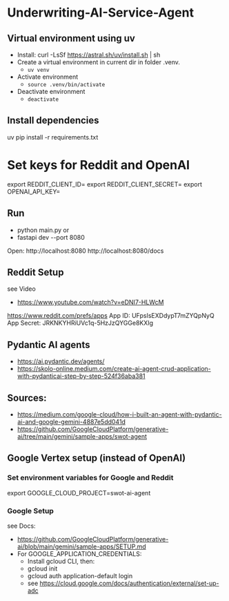 # Underwriting-AI-Service-Agent

## Virtual environment using uv
- Install: curl -LsSf https://astral.sh/uv/install.sh | sh
- Create a virtual environment in current dir in folder .venv.
	- `uv venv`
- Activate environment
	- `source .venv/bin/activate`
- Deactivate environment
	- `deactivate`

## Install dependencies
uv pip install -r requirements.txt

# Set keys for Reddit and OpenAI
export REDDIT_CLIENT_ID=
export REDDIT_CLIENT_SECRET=
export OPENAI_API_KEY=


## Run
- python main.py
or 
- fastapi dev --port 8080

Open:
http://localhost:8080
http://localhost:8080/docs



## Reddit Setup
see Video 
- https://www.youtube.com/watch?v=eDNI7-HLWcM

https://www.reddit.com/prefs/apps
App ID: UFpsIsEXDdypT7mZYQpNyQ
App Secret: JRKNKYHRiUVc1q-5HzJzQYGGe8KXIg


## Pydantic AI agents
- https://ai.pydantic.dev/agents/
- https://skolo-online.medium.com/create-ai-agent-crud-application-with-pydanticai-step-by-step-524f36aba381

## Sources:
- https://medium.com/google-cloud/how-i-built-an-agent-with-pydantic-ai-and-google-gemini-4887e5dd041d
- https://github.com/GoogleCloudPlatform/generative-ai/tree/main/gemini/sample-apps/swot-agent




## Google Vertex setup (instead of OpenAI)

### Set environment variables for Google and Reddit
export GOOGLE_CLOUD_PROJECT=swot-ai-agent

### Google Setup
see Docs: 
- https://github.com/GoogleCloudPlatform/generative-ai/blob/main/gemini/sample-apps/SETUP.md
- For GOOGLE_APPLICATION_CREDENTIALS:
	- Install gcloud CLI, then:
	- gcloud init
	- gcloud auth application-default login
	- see https://cloud.google.com/docs/authentication/external/set-up-adc
